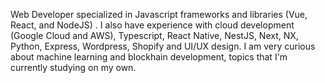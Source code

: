 
Web Developer specialized in Javascript frameworks and libraries (Vue, React, and NodeJS) . I also have experience with cloud development (Google Cloud and AWS), Typescript, React Native, NestJS, Next, NX, Python, Express, Wordpress, Shopify and UI/UX design. I am very curious about machine learning and blockhain development, topics that I'm currently studying on my own. 
<!--
**alhuissi/alhuissi** is a ✨ _special_ ✨ repository because its `README.md` (this file) appears on your GitHub profile.

Here are some ideas to get you started:

- 🔭 I’m currently working on ...
- 🌱 I’m currently learning ...
- 👯 I’m looking to collaborate on ...
- 🤔 I’m looking for help with ...
- 💬 Ask me about ...
- 📫 How to reach me: ...
- 😄 Pronouns: ...
- ⚡ Fun fact: ...
-->
